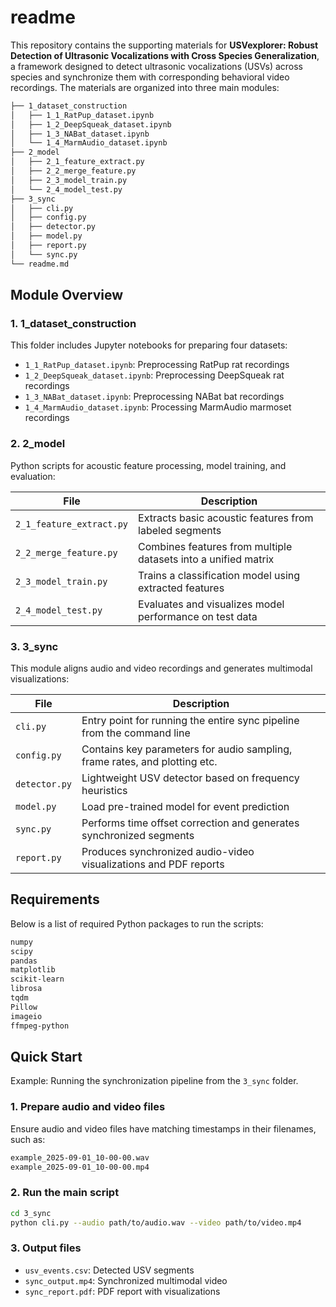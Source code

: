 # readme

This repository contains the supporting materials for **USVexplorer: Robust Detection of  Ultrasonic Vocalizations with Cross Species Generalization**, a framework designed to detect ultrasonic vocalizations (USVs) across species and synchronize them with corresponding behavioral video recordings. The materials are organized into three main modules:

```bash
├── 1_dataset_construction
│   ├── 1_1_RatPup_dataset.ipynb
│   ├── 1_2_DeepSqueak_dataset.ipynb
│   ├── 1_3_NABat_dataset.ipynb
│   └── 1_4_MarmAudio_dataset.ipynb
├── 2_model
│   ├── 2_1_feature_extract.py
│   ├── 2_2_merge_feature.py
│   ├── 2_3_model_train.py
│   └── 2_4_model_test.py
├── 3_sync
│   ├── cli.py
│   ├── config.py
│   ├── detector.py
│   ├── model.py
│   ├── report.py
│   └── sync.py
└── readme.md

```

## Module Overview

### 1. 1_dataset_construction

This folder includes Jupyter notebooks for preparing four datasets:

- `1_1_RatPup_dataset.ipynb`: Preprocessing RatPup rat recordings
- `1_2_DeepSqueak_dataset.ipynb`: Preprocessing DeepSqueak rat recordings
- `1_3_NABat_dataset.ipynb`: Preprocessing NABat bat recordings
- `1_4_MarmAudio_dataset.ipynb`: Processing MarmAudio marmoset recordings

### 2. 2_model

Python scripts for acoustic feature processing, model training, and evaluation:

| File | Description |
| --- | --- |
| `2_1_feature_extract.py` | Extracts basic acoustic features from labeled segments |
| `2_2_merge_feature.py` | Combines features from multiple datasets into a unified matrix |
| `2_3_model_train.py` | Trains a classification model using extracted features |
| `2_4_model_test.py` | Evaluates and visualizes model performance on test data |

### 3. 3_sync

This module aligns audio and video recordings and generates multimodal visualizations:

| File | Description |
| --- | --- |
| `cli.py` | Entry point for running the entire sync pipeline from the command line |
| `config.py` | Contains key parameters for audio sampling, frame rates, and plotting etc. |
| `detector.py` | Lightweight USV detector based on frequency heuristics |
| `model.py` | Load pre-trained model for event prediction |
| `sync.py` | Performs time offset correction and generates synchronized segments |
| `report.py` | Produces synchronized audio-video visualizations and PDF reports |

## Requirements

Below is a list of required Python packages to run the scripts:

```bash
numpy
scipy
pandas
matplotlib
scikit-learn
librosa
tqdm
Pillow
imageio
ffmpeg-python
```

## Quick Start

Example: Running the synchronization pipeline from the `3_sync` folder.

### 1. Prepare audio and video files

Ensure audio and video files have matching timestamps in their filenames, such as:

```bash
example_2025-09-01_10-00-00.wav
example_2025-09-01_10-00-00.mp4
```

### 2. Run the main script

```bash
cd 3_sync
python cli.py --audio path/to/audio.wav --video path/to/video.mp4
```

### 3. Output files

- `usv_events.csv`: Detected USV segments
- `sync_output.mp4`: Synchronized multimodal video
- `sync_report.pdf`: PDF report with visualizations
